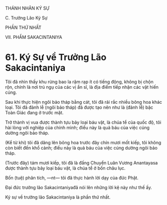 THÁNH NHÂN KÝ SỰ

C. Trưởng Lão Ký Sự

PHẦN THỨ NHẤT

VII. PHẨM SAKACINTANIYA

# 61. Ký Sự về Trưởng Lão Sakacintaniya

Tôi đã nhìn thấy khu rừng bao la rậm rạp ít có tiếng động, không bị chộn rộn, chính là nơi trú ngụ của các vị ẩn sĩ, là địa điểm tiếp nhận các vật hiến cúng.

Sau khi thực hiện ngôi bảo tháp bằng cát, tôi đã rải rắc nhiều bông hoa khác loại. Tôi đã đảnh lễ (ngôi bảo tháp) đã được tạo nên như là (đảnh lễ) bậc Toàn Giác đang ở trước mặt.

Trở thành vị vua được thành tựu bảy loại báu vật, là chúa tể của quốc độ, tôi hài lòng với nghiệp của chính mình; điều này là quả báu của việc cúng dường ngôi bảo tháp.

(Kể từ khi) tôi đã dâng lên bông hoa trước đây chín mươi mốt kiếp, tôi không còn biết đến khổ cảnh; điều này là quả báu của việc cúng dường ngôi bảo tháp.

(Trước đây) tám mươi kiếp, tôi đã là đấng Chuyển Luân Vương Anantayasa được thành tựu bảy loại báu vật, là chúa tể ở bốn châu lục.

Bốn (tuệ) phân tích, ―nt― tôi đã thực hành lời dạy của đức Phật.

Đại đức trưởng lão Sakacintaniyađã nói lên những lời kệ này như thế ấy.

Ký sự về trưởng lão Sakacintaniya là phần thứ nhất.
